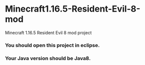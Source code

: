 # Minecraft1.16.5-Resident-Evil-8-mod
Minecraft 1.16.5 Resident Evil 8 mod project

### You should open this project in eclipse.
### Your Java version should be Java8.

